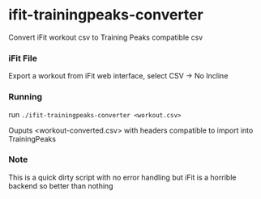 # ifit-trainingpeaks-converter
Convert iFit workout csv to Training Peaks compatible csv

### iFit File
Export a workout from iFit web interface, select CSV -> No Incline

### Running
run `./ifit-trainingpeaks-converter <workout.csv>`

Ouputs <workout-converted.csv> with headers compatible to import into TrainingPeaks 


### Note
This is a quick dirty script with no error handling but iFit is a horrible backend so better than nothing
